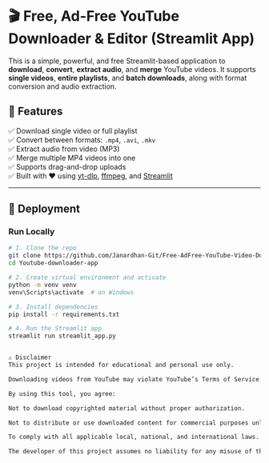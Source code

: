# 🎬 Free, Ad-Free YouTube Downloader & Editor (Streamlit App)

This is a simple, powerful, and free Streamlit-based application to **download**, **convert**, **extract audio**, and **merge** YouTube videos. It supports **single videos**, **entire playlists**, and **batch downloads**, along with format conversion and audio extraction.

## 🔧 Features

✅ Download single video or full playlist  
✅ Convert between formats: `.mp4`, `.avi`, `.mkv`  
✅ Extract audio from video (MP3)  
✅ Merge multiple MP4 videos into one  
✅ Supports drag-and-drop uploads  
✅ Built with ❤️ using [yt-dlp](https://github.com/yt-dlp/yt-dlp), [ffmpeg](https://ffmpeg.org/), and [Streamlit](https://streamlit.io)

---

## 🚀 Deployment

### Run Locally

```bash
# 1. Clone the repo
git clone https://github.com/Janardhan-Git/Free-AdFree-YouTube-Video-Downloader-Editor
cd Youtube-downloader-app

# 2. Create virtual environment and activate
python -m venv venv
venv\Scripts\activate  # on Windows

# 3. Install dependencies
pip install -r requirements.txt

# 4. Run the Streamlit app
streamlit run streamlit_app.py


⚠️ Disclaimer
This project is intended for educational and personal use only.

Downloading videos from YouTube may violate YouTube’s Terms of Service. It is your responsibility to ensure that you have the legal right to download and use any content accessed through this application.

By using this tool, you agree:

Not to download copyrighted material without proper authorization.

Not to distribute or use downloaded content for commercial purposes unless explicitly permitted by the content owner.

To comply with all applicable local, national, and international laws.

The developer of this project assumes no liability for any misuse of this tool.
